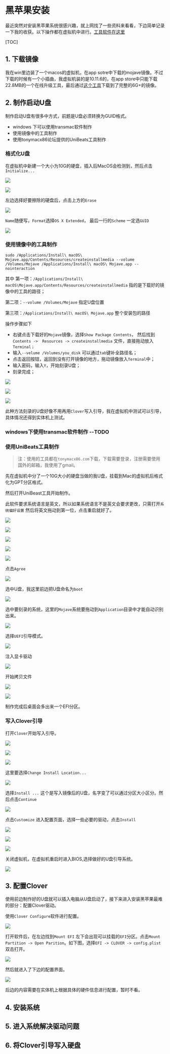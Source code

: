 # 黑苹果安装 

最近突然对安装黑苹果系统很感兴趣，就上网找了一些资料来看看，下边简单记录一下我的收获。以下操作都在虚拟机中进行。[工具软件在这里](/resources/2019415)



[TOC]



## 1. 下载镜像

我在win里边装了一个macos的虚拟机，在app sotre中下载的mojave镜像。不过下载的时候有一个小插曲，我虚拟机装的是10.11.6的，在app store中只能下载22.8MB的一个在线升级工具，最后通过[这个工具](http://dosdude1.com/mojave/)下载到了完整的6G+的镜像。

## 2. 制作启动U盘

制作启动U盘有很多中方式，前题是U盘必须转换为GUID格式。

- windows 下可以使用transmac软件制作
- 使用镜像中的工具制作
- 使用tonymacx86论坛提供的UniBeats工具制作

### 格式化U盘  

在虚拟机中新建一个大小为10G的硬盘，插入后MacOS会检测到，然后点击`Initialize...`



![](/images/2019415/initialize-01.png)

![](/images/2019415/initialize-02.png)

左边选择好要擦除的硬盘后，点击上方的`Erase`

![](/images/2019415/initialize-03.png)

`Name`随便写，`Format`选择`OS X Extended`， 最后一行的`Scheme` 一定选`GUID`

![](/images/2019415/initialize-04.png)

### 使用镜像中的工具制作

`sudo /Applications/Install\ macOS\ Mojave.app/Contents/Resources/createinstallmedia --volume /Volumes/Mojave /Applications/Install\ macOS\ Mojave.app --nointeraction`

其中 第一项：`/Applications/Install\ macOS\Mojave.app/Contents/Resources/createinstallmedia` 指的是下载好的镜像中的工具的路径；

第二项：`--volume /Volumes/Mojave` 指定U盘位置

第三项：`/Applications/Install\ macOS\ Mojave.app` 整个安装包的路径



操作步骤如下

- 右键点击下载好的`Mojave`镜像，选择`Show Package Contents`， 然后找到`Contents ->  Resources -> createinstallmedia` 文件，直接拖动放入`Terminal；`
- 输入`--velume /Volumes/you_disk` 可以通过`tab`键补全路径名；
- 点击返回按钮，返回到没有打开镜像的地方，拖动镜像放入`Terminal`中；
- 输入密码，输入`Y`，开始刻录U盘；
- 刻录完成；

![](/images/2019415/cl-01.png)

![](/images/2019415/cl-02.png)

![](/images/2019415/cl-done.png)

此种方法刻录的U盘好像不用再用`Clover`写入引导，我在虚拟机中测试可以引导，具体情况还得到实体机上测试。

### windows下使用transmac软件制作 --TODO

### 使用UniBeats工具制作 

> 注：使用的工具都在`tonymacx86.com`下载，下载需要登录，注册需要使用国外的邮箱，我使用了gmail。

先在虚拟机中分了一个10G大小的硬盘当做的我U盘，挂载到Mac的虚拟机后格式化为GPT分区格式。

然后打开UniBeast工具开始制作。

此软件要求系统语言是英文，所以如果系统语言不是英文会要求更改，只需打开`系统偏好设置` 然后将英文拖动到第一位，点击重启就好了。  

![](/images/2019415/UniBeast-01.png)

![](/images/2019415/UniBeast-02.png)

![](/images/2019415/UniBeast-03.png)

![](/images/2019415/UniBeast-04.png)

![](/images/2019415/UniBeast-05.png)

点击`Agree`

![](/images/2019415/UniBeast-06.png)

选中U盘，我这里前边把U盘命名为`boot`

![](/images/2019415/UniBeast-07.png)

选中要刻录的系统，这里的`Mojave`系统要拖动到`Application`目录中才能自动识别出来。

![](/images/2019415/UniBeast-08.png)

选择`UEFI`引导模式。

![](/images/2019415/UniBeast-09.png)

注入显卡驱动

![](/images/2019415/UniBeast-10.png)

开始拷贝文件

![](/images/2019415/coping-file-to-usb.png)

![](/images/2019415/copying-done.png)



制作完成后桌面会多出来一个EFI分区。

### 写入Clover引导

打开`Clover`开始写入引导。

![](/images/2019415/clover-0.png)

![](/images/2019415/clover-1.png)

![](/images/2019415/clover-2.png)

这里要选择`Change Install Location...`

![](/images/2019415/clover-3.png)

选择`Install ...` 这个是写入镜像后的U盘，名字变了可以通过分区大小区分。然后点击`Continue`

![](/images/2019415/clover-4.png)

点击`Customize` 进入配置页面，选择一些必要的驱动，点击`Install`

![](/images/2019415/clover-5.png)

![](/images/2019415/clover-6.png)



![](/images/2019415/clover-7.png)

关闭虚拟机，在虚拟机重启时进入BIOS,选择做好的U盘引导系统。

![](/images/2019415/clover-boot.png)

## 3. 配置Clover

使用前边制作好的U盘就可以插入电脑从U盘启动了，接下来进入安装黑苹果最难的部分：配置Clover驱动。

使用`Clover Configure`软件进行配置。

![](/images/2019415/clover-config-1.png)

打开软件后，在左边找到`Mount EFI` 左下会出现可以挂载的`EFI`分区。点击`Mount Partition -> Open Parition`。如下图，选择`EFI -> CLOVER -> config.plist` 双击打开。

![](/images/2019415/clover-config-2.png)

 然后就进入了下边的配置界面。

![](/images/2019415/clover-config-3.png)

后边的内容需要在实体机上根据具体的硬件信息进行配置，暂时不看。



## 4. 安装系统



## 5. 进入系统解决驱动问题 



## 6. 将Clover引导写入硬盘
